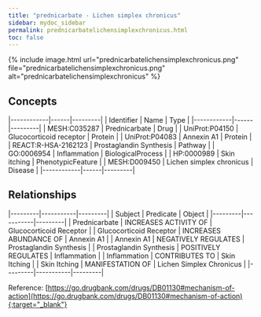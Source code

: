 ```yaml
---
title: "prednicarbate - Lichen simplex chronicus"
sidebar: mydoc_sidebar
permalink: prednicarbatelichensimplexchronicus.html
toc: false 
---
```


{% include image.html url="prednicarbatelichensimplexchronicus.png" file="prednicarbatelichensimplexchronicus.png" alt="prednicarbatelichensimplexchronicus" %}

## Concepts

|------------|------|---------|
| Identifier | Name | Type    |
|------------|------|---------|
| MESH:C035287 | Prednicarbate | Drug |
| UniProt:P04150 | Glucocorticoid receptor | Protein |
| UniProt:P04083 | Annexin A1 | Protein |
| REACT:R-HSA-2162123 | Prostaglandin Synthesis | Pathway |
| GO:0006954 | Inflammation | BiologicalProcess |
| HP:0000989 | Skin itching | PhenotypicFeature |
| MESH:D009450 | Lichen simplex chronicus | Disease |
|------------|------|---------|

## Relationships

|---------|-----------|---------|
| Subject | Predicate | Object  |
|---------|-----------|---------|
| Prednicarbate | INCREASES ACTIVITY OF | Glucocorticoid Receptor |
| Glucocorticoid Receptor | INCREASES ABUNDANCE OF | Annexin A1 |
| Annexin A1 | NEGATIVELY REGULATES | Prostaglandin Synthesis |
| Prostaglandin Synthesis | POSITIVELY REGULATES | Inflammation |
| Inflammation | CONTRIBUTES TO | Skin Itching |
| Skin Itching | MANIFESTATION OF | Lichen Simplex Chronicus |
|---------|-----------|---------|

Reference: [https://go.drugbank.com/drugs/DB01130#mechanism-of-action](https://go.drugbank.com/drugs/DB01130#mechanism-of-action){:target="_blank"}